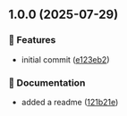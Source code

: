 ## 1.0.0 (2025-07-29)

### 🚀 Features

* initial commit ([e123eb2](https://github.com/mjmorales/rcon-mcp-server/commit/e123eb2c4ae9650f7ae625915d74f0517b3661e9))

### 📝 Documentation

* added a readme ([121b21e](https://github.com/mjmorales/rcon-mcp-server/commit/121b21e7f88cdaa0741ad733c36e0d91da81a397))
